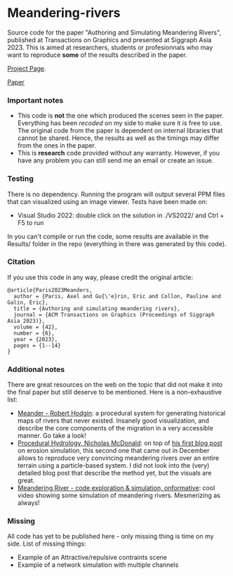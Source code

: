 # Meandering-rivers
Source code for the paper "Authoring and Simulating Meandering Rivers", published at Transactions on Graphics and presented at Siggraph Asia 2023. This is aimed at researchers, students or profesionnals who may want to reproduce **some** of the results described in the paper.

[Project Page](https://aparis69.github.io/public_html/projects/paris2023_Meanders.html).

[Paper](https://hal.science/hal-04227965)

### Important notes
* This code is **not** the one which produced the scenes seen in the paper. Everything has been *recoded* on my side to make sure it is free to use. The original code from the paper is dependent on internal libraries that cannot be shared.
Hence, the results as well as the timings may differ from the ones in the paper.
* This is **research** code provided without any warranty. However, if you have any problem you can still send me an email or create an issue.

### Testing
There is no dependency. Running the program will output several PPM files that can visualized using an image viewer. Tests have been made on:
* Visual Studio 2022: double click on the solution in ./VS2022/ and Ctrl + F5 to run

In you can't compile or run the code, some results are available in the Results/ folder in the repo (everything in there was generated by this code).

### Citation
If you use this code in any way, please credit the original article:
```
@article{Paris2023Meanders,
  author = {Paris, Axel and Gu{\'e}rin, Eric and Collon, Pauline and Galin, Eric},
  title = {Authoring and simulating meandering rivers},
  journal = {ACM Transactions on Graphics (Proceedings of Siggraph Asia 2023)},
  volume = {42},
  number = {6},
  year = {2023},
  pages = {1--14}
}
```	

### Additional notes
There are great resources on the web on the topic that did not make it into the final paper but still deserve to be mentioned. Here is a non-exhaustive list:
* [Meander - Robert Hodgin](https://roberthodgin.com/project/meander): a procedural system for generating historical maps of rivers that never existed. Insanely good visualization, and describe the core components of the migration in a very accessible manner. Go take a look!
* [Procedural Hydrology, Nicholas McDonald](https://nickmcd.me/2023/12/12/meandering-rivers-in-particle-based-hydraulic-erosion-simulations/#meandering-river-simulation): on top of [his first blog post](https://nickmcd.me/2020/04/15/procedural-hydrology/) on erosion simulation, this second one that came out in December allows to reproduce very convincing meandering rivers over an entire terrain using a particle-based system. I did not look into the (very) detailed blog post that describe the method yet, but the visuals are great.
* [Meandering River - code exploration & simulation, onformative](https://vimeo.com/107158489): cool video showing some simulation of meandering rivers. Mesmerizing as always!


### Missing
All code has yet to be published here - only missing thing is time on my side. List of missing things:
* Example of an Attractive/repulsive contraints scene
* Example of a network simulation with multiple channels
